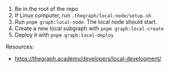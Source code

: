 1. Be in the root of the repo
2. If Linux computer, run `.thegraph/local-node/setup.sh`
3. Run `pnpm graph:local-node`. The local node should start.
4. Create a new local subgraph with `pnpm graph:local-create`
5. Deploy it with `pnpm graph:local-deploy`

Resources:

- https://thegraph.academy/developers/local-development/
